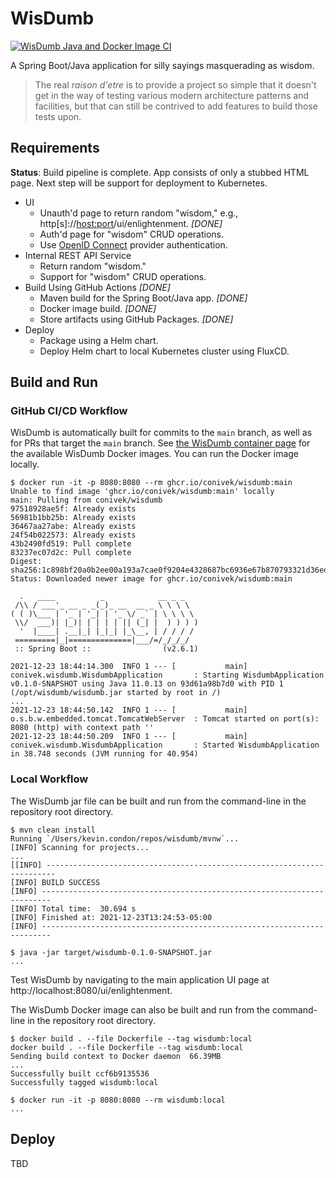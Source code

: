 # WisDumb

[![WisDumb Java and Docker Image CI](https://github.com/conivek/wisdumb/actions/workflows/build.yml/badge.svg)](https://github.com/conivek/wisdumb/actions/workflows/build.yml)

A Spring Boot/Java application for silly sayings masquerading as wisdom.

> The real _raison d'etre_ is to provide a project so simple that it doesn't get in the way of testing various modern architecture patterns and facilities, but that can still be contrived to add features to build those tests upon.

## Requirements

**Status**: Build pipeline is complete. App consists of only a stubbed HTML page. Next step will be support for deployment to Kubernetes.

- UI
  - Unauth'd page to return random "wisdom," e.g., http[s]://<host:port>/ui/enlightenment. _\[DONE\]_
  - Auth'd page for "wisdom" CRUD operations.
  - Use [OpenID Connect](https://openid.net/connect/) provider authentication.
- Internal REST API Service
  - Return random "wisdom."
  - Support for "wisdom" CRUD operations.
- Build Using GitHub Actions _\[DONE\]_
  - Maven build for the Spring Boot/Java app. _\[DONE\]_
  - Docker image build. _\[DONE\]_
  - Store artifacts using GitHub Packages. _\[DONE\]_
- Deploy
  - Package using a Helm chart.
  - Deploy Helm chart to local Kubernetes cluster using FluxCD.

## Build and Run

### GitHub CI/CD Workflow

WisDumb is automatically built for commits to the `main` branch, as well as for PRs that target the `main` branch. See [the WisDumb container page](https://github.com/conivek/wisdumb/pkgs/container/wisdumb) for the available WisDumb Docker images. You can run the Docker image locally.

```
$ docker run -it -p 8080:8080 --rm ghcr.io/conivek/wisdumb:main
Unable to find image 'ghcr.io/conivek/wisdumb:main' locally
main: Pulling from conivek/wisdumb
97518928ae5f: Already exists
56981b1bb25b: Already exists
36467aa27abe: Already exists
24f54b022573: Already exists
43b2490fd519: Pull complete
83237ec07d2c: Pull complete
Digest: sha256:1c898bf20a0b2ee00a193a7cae0f9204e4328687bc6936e67b870793321d36ed
Status: Downloaded newer image for ghcr.io/conivek/wisdumb:main

  .   ____          _            __ _ _
 /\\ / ___'_ __ _ _(_)_ __  __ _ \ \ \ \
( ( )\___ | '_ | '_| | '_ \/ _` | \ \ \ \
 \\/  ___)| |_)| | | | | || (_| |  ) ) ) )
  '  |____| .__|_| |_|_| |_\__, | / / / /
 =========|_|==============|___/=/_/_/_/
 :: Spring Boot ::                (v2.6.1)

2021-12-23 18:44:14.300  INFO 1 --- [           main] conivek.wisdumb.WisdumbApplication       : Starting WisdumbApplication v0.1.0-SNAPSHOT using Java 11.0.13 on 93d61a98b7d0 with PID 1 (/opt/wisdumb/wisdumb.jar started by root in /)
...
2021-12-23 18:44:50.142  INFO 1 --- [           main] o.s.b.w.embedded.tomcat.TomcatWebServer  : Tomcat started on port(s): 8080 (http) with context path ''
2021-12-23 18:44:50.209  INFO 1 --- [           main] conivek.wisdumb.WisdumbApplication       : Started WisdumbApplication in 38.748 seconds (JVM running for 40.954)
```

### Local Workflow

The WisDumb jar file can be built and run from the command-line in the repository root directory.

```
$ mvn clean install
Running `/Users/kevin.condon/repos/wisdumb/mvnw`...
[INFO] Scanning for projects...
...
[[INFO] ------------------------------------------------------------------------
[INFO] BUILD SUCCESS
[INFO] ------------------------------------------------------------------------
[INFO] Total time:  30.694 s
[INFO] Finished at: 2021-12-23T13:24:53-05:00
[INFO] ------------------------------------------------------------------------

$ java -jar target/wisdumb-0.1.0-SNAPSHOT.jar
...
```

Test WisDumb by navigating to the main application UI page at http://localhost:8080/ui/enlightenment.

The WisDumb Docker image can also be built and run from the command-line in the repository root directory.

```
$ docker build . --file Dockerfile --tag wisdumb:local
docker build . --file Dockerfile --tag wisdumb:local
Sending build context to Docker daemon  66.39MB
...
Successfully built ccf6b9135536
Successfully tagged wisdumb:local

$ docker run -it -p 8080:8080 --rm wisdumb:local
...
```

## Deploy

TBD
